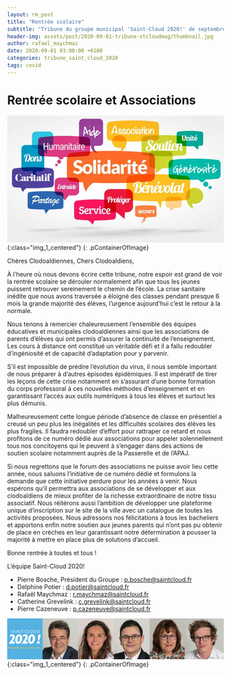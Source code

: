 ```yaml
---
layout: rm_post
title: "Rentrée scolaire"
subtitle: "Tribune du groupe municipal 'Saint-Cloud 2020!' de septembre 2020"
header-img: assets/post/2020-09-01-tribune-stcloudmag/thumbnail.jpg
author: rafael_maychmaz
date: 2020-09-01 03:00:00 +0100
categories: tribune_saint_cloud_2020 
tags: covid
---
```


# Rentrée scolaire et Associations

![texte alternatif à l'image](/assets/post/2020-09-01-tribune-stcloudmag/thumbnail.jpg "Description de l info-bulle image"){:class="img_1_centered"}
{: .pContainerOfImage}

Chères Clodoaldiennes, Chers Clodoaldiens,

À l’heure où nous devons écrire cette tribune, notre espoir est grand de voir la rentrée scolaire se dérouler normalement afin que tous les jeunes puissent retrouver sereinement le chemin de l’école. La crise sanitaire inédite que nous avons traversée a éloigné des classes pendant presque 6 mois la grande majorité des élèves, l’urgence aujourd’hui c’est le retour à la normale.

Nous tenons à remercier chaleureusement l’ensemble des équipes éducatives et municipales clodoaldiennes ainsi que les associations de parents d’élèves qui ont permis d’assurer la continuité de l’enseignement. Les cours à distance ont constitué un véritable défi et il a fallu redoubler d’ingéniosité et de capacité d’adaptation pour y parvenir.

S’il est impossible de prédire l’évolution du virus, il nous semble important de nous préparer à d’autres épisodes épidémiques. Il est impératif de tirer les leçons de cette crise notamment en s’assurant d’une bonne formation du corps professoral à ces nouvelles méthodes d’enseignement et en garantissant l’accès aux outils numériques à tous les élèves et surtout les plus démunis.

Malheureusement cette longue période d’absence de classe en présentiel a creusé un peu plus les inégalités et les difficultés scolaires des élèves les plus fragiles. Il faudra redoubler d’effort pour rattraper ce retard et nous profitons de ce numéro dédié aux associations pour appeler solennellement tous nos concitoyens qui le peuvent à s’engager dans des actions de soutien scolaire notamment auprès de la Passerelle et de l’APAJ.

Si nous regrettons que le forum des associations ne puisse avoir lieu cette année, nous saluons l’initiative de ce numéro dédié et formulons la demande que cette initiative perdure pour les années à venir. Nous espérons qu’il permettra aux associations de se développer et aux clodoaldiens de mieux profiter de la richesse extraordinaire de notre tissu associatif. Nous réitérons aussi l’ambition de développer une plateforme unique d’inscription sur le site de la ville avec un catalogue de toutes les activités proposées. Nous adressons nos félicitations à tous les bacheliers et apportons enfin notre soutien aux jeunes parents qui n’ont pas pu obtenir de place en crèches en leur garantissant notre détermination à pousser la majorité à mettre en place plus de solutions d’accueil.

Bonne rentrée à toutes et tous !

L’équipe Saint-Cloud 2020!
- Pierre Bosche, Président du Groupe :
p.bosche@saintcloud.fr
- Delphine Potier : d.potier@saintcloud.fr
- Rafaël Maychmaz : r.maychmaz@saintcloud.fr
- Catherine Grevelink : c.grevelink@saintcloud.fr
- Pierre Cazeneuve : p.cazeneuve@saintcloud.fr

![texte alternatif à l'image](/assets/post/2020-03-15-elections-municipales-2020/2020-03-15_photo_des_elus.png "Description de l info-bulle image"){:class="img_1_centered"}
{: .pContainerOfImage}



